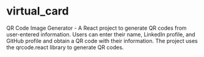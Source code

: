 # virtual_card
QR Code Image Generator - A React project to generate QR codes from user-entered information. Users can enter their name, LinkedIn profile, and GitHub profile and obtain a QR code with their information. The project uses the qrcode.react library to generate QR codes.
